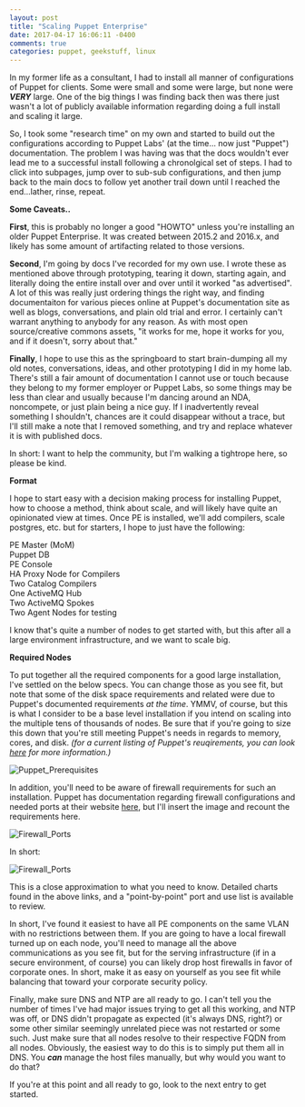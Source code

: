 ```yaml
---
layout: post
title: "Scaling Puppet Enterprise"
date: 2017-04-17 16:06:11 -0400
comments: true
categories: puppet, geekstuff, linux
---
```


In my former life as a consultant, I had to install all manner of configurations of Puppet for clients.  Some were small and some were large, but none were ***VERY*** large.  One of the big things I was finding back then was there just wasn't a lot of publicly available information regarding doing a full install and scaling it large.

So, I took some "research time" on my own and started to build out the configurations according to Puppet Labs' (at the time... now just "Puppet") documentation. The problem I was having was that the docs wouldn't ever lead me to a successful install following a chronolgical set of steps. I had to click into subpages, jump over to sub-sub configurations, and then jump back to the main docs to follow yet another trail down until I reached the end...lather, rinse, repeat.

**Some Caveats..**

**First**, this is probably no longer a good "HOWTO" unless you're installing an older Puppet Enterprise. It was created between 2015.2 and 2016.x, and likely has some amount of artifacting related to those versions.

**Second**, I'm going by docs I've recorded for my own use.  I wrote these as mentioned above through prototyping, tearing it down, starting again, and literally doing the entire install over and over until it worked "as advertised". A lot of this was really just ordering things the right way, and finding documentaiton for various pieces online at Puppet's documentation site as well as blogs, conversations, and plain old trial and error. I certainly can't warrant anything to anybody for any reason. As with most open source/creative commons assets, "it works for me, hope it works for you, and if it doesn't, sorry about that."

**Finally**, I hope to use this as the springboard to start brain-dumping all my old notes, conversations, ideas, and other prototyping I did in my home lab.  There's still a fair amount of documentation I cannot use or touch because they belong to my former employer or Puppet Labs, so some things may be less than clear and usually because I'm dancing around an NDA, noncompete, or just plain being a nice guy. If I inadvertently reveal something I shouldn't, chances are it could disappear without a trace, but I'll still make a note that I removed something, and try and replace whatever it is with published docs.

In short: I want to help the community, but I'm walking a tightrope here, so please be kind.

**Format**

I hope to start easy with a decision making process for installing Puppet, how to choose a method, think about scale, and will likely have quite an opinionated view at times.  Once PE is installed, we'll add compilers, scale postgres, etc. but for starters, I hope to just have the following:

PE Master (MoM)<br>
Puppet DB<br>
PE Console<br>
HA Proxy Node for Compilers<br>
Two Catalog Compilers<br>
One ActiveMQ Hub<br>
Two ActiveMQ Spokes<br>
Two Agent Nodes for testing<br>

I know that's quite a number of nodes to get started with, but this after all a large environment infrastructure, and we want to scale big. 

**Required Nodes**

To put together all the required components for a good large installation, I've settled on the below specs. You can change those as you see fit, but note that some of the disk space requirements and related were due to Puppet's documented requirements _at the time_.  YMMV, of course, but this is what I consider to be a base level installation if you intend on scaling into the multiple tens of thousands of nodes. Be sure that if you're going to size this down that you're still meeting Puppet's needs in regards to memory, cores, and disk.  _(for a current listing of Puppet's reuqirements, you can look [here](https://docs.puppet.com/pe/latest/sys_req_hw.html) for more information.)_

![Puppet_Prerequisites](http://cvquesty.github.io/images/prerequisites.png)

In addition, you'll need to be aware of firewall requirements for such an installation.  Puppet has documentation regarding firewall configurations and needed ports at their website [here](https://docs.puppet.com/pe/latest/sys_req_sysconfig.html#for-large-environment-installations), but I'll insert the image and recount the requirements here.

![Firewall_Ports](http://cvquesty.github.io/images/lei_port_diagram.png)

In short:

![Firewall_Ports](http://cvquesty.github.io/images/firewall_ports.png)

This is a close approximation to what you need to know.  Detailed charts found in the above links, and a "point-by-point" port and use list is available to review.

In short, I've found it easiest to have all PE components on the same VLAN with no restrictions between them. If you are going to have a local firewall turned up on each node, you'll need to manage all the above communications as you see fit, but for the serving infrastructure (if in a secure environment, of course) you can likely drop host firewalls in favor of corporate ones.  In short, make it as easy on yourself as you see fit while balancing that toward your corporate security policy.

Finally, make sure DNS and NTP are all ready to go.  I can't tell you the number of times I've had major issues trying to get all this working, and NTP was off, or DNS didn't propagate as expected (it's always DNS, right?) or some other similar seemingly unrelated piece was not restarted or some such. Just make sure that all nodes resolve to their respective FQDN from all nodes. Obviously, the easiest way to do this is to simply put them all in DNS. You ***can*** manage the host files manually, but why would you want to do that?

If you're at this point and all ready to go, look to the next entry to get started.
